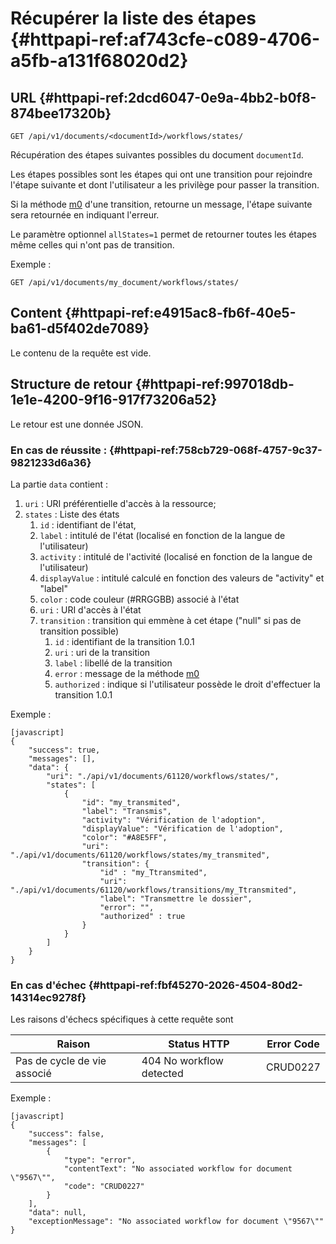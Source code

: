 # Récupérer la liste des étapes  {#httpapi-ref:af743cfe-c089-4706-a5fb-a131f68020d2}
## URL   {#httpapi-ref:2dcd6047-0e9a-4bb2-b0f8-874bee17320b}

    GET /api/v1/documents/<documentId>/workflows/states/

Récupération des étapes suivantes possibles du document `documentId`.

Les étapes possibles sont les étapes qui ont une transition pour rejoindre
l'étape suivante et dont l'utilisateur a les privilège pour passer la transition.

Si la méthode [m0][m0] d'une transition, retourne un message, l'étape suivante
sera retournée en indiquant l'erreur.

Le paramètre optionnel `allStates=1` permet de retourner toutes les étapes même
celles qui n'ont pas de transition.

Exemple :

    GET /api/v1/documents/my_document/workflows/states/


## Content   {#httpapi-ref:e4915ac8-fb6f-40e5-ba61-d5f402de7089}

Le contenu de la requête est vide.

## Structure de retour   {#httpapi-ref:997018db-1e1e-4200-9f16-917f73206a52}

Le retour est une donnée JSON.

### En cas de réussite :   {#httpapi-ref:758cb729-068f-4757-9c37-9821233d6a36}

La partie `data` contient :

1.  `uri` : URI préférentielle d'accès à la ressource;
1.  `states` : Liste des états
    1.  `id` : identifiant de l'état,
    1.  `label` : intitulé de l'état (localisé en fonction de la langue de l'utilisateur)
    1.  `activity` : intitulé de l'activité (localisé en fonction de la langue de l'utilisateur)
    1.  `displayValue` : intitulé calculé en fonction des valeurs de "activity" et "label"
    1.  `color` : code couleur (#RRGGBB) associé à l'état
    1.  `uri` : URI d'accès à l'état
    1.  `transition` : transition qui emmène à cet étape ("null" si pas de transition possible)
        1.  `id` : identifiant de la transition <span class="flag from release">1.0.1</span>
        1.  `uri` : uri de la transition
        1.  `label` : libellé de la transition
        1.  `error` : message de la méthode [m0][m0]
        1.  `authorized` : indique si l'utilisateur possède le droit d'effectuer la transition <span class="flag from release">1.0.1</span>

Exemple :

    [javascript]
    {
        "success": true,
        "messages": [],
        "data": {
            "uri": "./api/v1/documents/61120/workflows/states/",
            "states": [
                {
                    "id": "my_transmited",
                    "label": "Transmis",
                    "activity": "Vérification de l'adoption",
                    "displayValue": "Vérification de l'adoption",
                    "color": "#A8E5FF",
                    "uri": "./api/v1/documents/61120/workflows/states/my_transmited",
                    "transition": {
                        "id" : "my_Ttransmited",
                        "uri": "./api/v1/documents/61120/workflows/transitions/my_Ttransmited",
                        "label": "Transmettre le dossier",
                        "error": "",
                        "authorized" : true
                    }
                }
            ]
        }
    }

### En cas d'échec   {#httpapi-ref:fbf45270-2026-4504-80d2-14314ec9278f}

Les raisons d'échecs spécifiques à cette requête sont

|            Raison           |       Status HTTP        | Error Code |
| --------------------------- | ------------------------ | ---------- |
| Pas de cycle de vie associé | 404 No workflow detected | CRUD0227   |

Exemple :


    [javascript]
    {
        "success": false,
        "messages": [
            {
                "type": "error",
                "contentText": "No associated workflow for document \"9567\"",
                "code": "CRUD0227"
            }
        ],
        "data": null,
        "exceptionMessage": "No associated workflow for document \"9567\""
    }

<!-- links -->
[m0]:   ../../../dynacase-doc-core-reference/website/book/core-ref:b8824399-f17d-4007-adde-8a7433939273.html#core-ref:391f603e-b23a-44e8-aa14-47b4ab1fd03b "Méthode m0"
